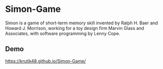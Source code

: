 # Simon-Game

Simon is a game of short-term memory skill invented by Ralph H. Baer and Howard J. Morrison, working for a toy design firm Marvin Glass and Associates, with software programming by Lenny Cope.

## Demo

https://krutik48.github.io/Simon-Game/
